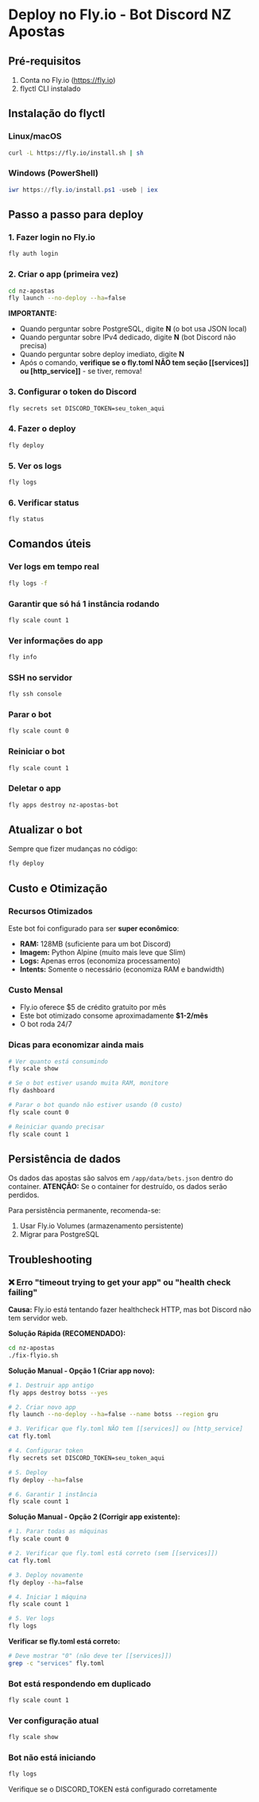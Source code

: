 # Deploy no Fly.io - Bot Discord NZ Apostas

## Pré-requisitos
1. Conta no Fly.io (https://fly.io)
2. flyctl CLI instalado

## Instalação do flyctl

### Linux/macOS
```bash
curl -L https://fly.io/install.sh | sh
```

### Windows (PowerShell)
```powershell
iwr https://fly.io/install.ps1 -useb | iex
```

## Passo a passo para deploy

### 1. Fazer login no Fly.io
```bash
fly auth login
```

### 2. Criar o app (primeira vez)
```bash
cd nz-apostas
fly launch --no-deploy --ha=false
```

**IMPORTANTE:** 
- Quando perguntar sobre PostgreSQL, digite **N** (o bot usa JSON local)
- Quando perguntar sobre IPv4 dedicado, digite **N** (bot Discord não precisa)
- Quando perguntar sobre deploy imediato, digite **N**
- Após o comando, **verifique se o fly.toml NÃO tem seção [[services]] ou [http_service]]** - se tiver, remova!

### 3. Configurar o token do Discord
```bash
fly secrets set DISCORD_TOKEN=seu_token_aqui
```

### 4. Fazer o deploy
```bash
fly deploy
```

### 5. Ver os logs
```bash
fly logs
```

### 6. Verificar status
```bash
fly status
```

## Comandos úteis

### Ver logs em tempo real
```bash
fly logs -f
```

### Garantir que só há 1 instância rodando
```bash
fly scale count 1
```

### Ver informações do app
```bash
fly info
```

### SSH no servidor
```bash
fly ssh console
```

### Parar o bot
```bash
fly scale count 0
```

### Reiniciar o bot
```bash
fly scale count 1
```

### Deletar o app
```bash
fly apps destroy nz-apostas-bot
```

## Atualizar o bot

Sempre que fizer mudanças no código:
```bash
fly deploy
```

## Custo e Otimização

### Recursos Otimizados
Este bot foi configurado para ser **super econômico**:
- **RAM:** 128MB (suficiente para um bot Discord)
- **Imagem:** Python Alpine (muito mais leve que Slim)
- **Logs:** Apenas erros (economiza processamento)
- **Intents:** Somente o necessário (economiza RAM e bandwidth)

### Custo Mensal
- Fly.io oferece $5 de crédito gratuito por mês
- Este bot otimizado consome aproximadamente **$1-2/mês** 
- O bot roda 24/7

### Dicas para economizar ainda mais
```bash
# Ver quanto está consumindo
fly scale show

# Se o bot estiver usando muita RAM, monitore
fly dashboard

# Parar o bot quando não estiver usando (0 custo)
fly scale count 0

# Reiniciar quando precisar
fly scale count 1
```

## Persistência de dados

Os dados das apostas são salvos em `/app/data/bets.json` dentro do container.
**ATENÇÃO:** Se o container for destruído, os dados serão perdidos.

Para persistência permanente, recomenda-se:
1. Usar Fly.io Volumes (armazenamento persistente)
2. Migrar para PostgreSQL

## Troubleshooting

### ❌ Erro "timeout trying to get your app" ou "health check failing"

**Causa:** Fly.io está tentando fazer healthcheck HTTP, mas bot Discord não tem servidor web.

**Solução Rápida (RECOMENDADO):**
```bash
cd nz-apostas
./fix-flyio.sh
```

**Solução Manual - Opção 1 (Criar app novo):**
```bash
# 1. Destruir app antigo
fly apps destroy botss --yes

# 2. Criar novo app
fly launch --no-deploy --ha=false --name botss --region gru

# 3. Verificar que fly.toml NÃO tem [[services]] ou [http_service]
cat fly.toml

# 4. Configurar token
fly secrets set DISCORD_TOKEN=seu_token_aqui

# 5. Deploy
fly deploy --ha=false

# 6. Garantir 1 instância
fly scale count 1
```

**Solução Manual - Opção 2 (Corrigir app existente):**
```bash
# 1. Parar todas as máquinas
fly scale count 0

# 2. Verificar que fly.toml está correto (sem [[services]])
cat fly.toml

# 3. Deploy novamente
fly deploy --ha=false

# 4. Iniciar 1 máquina
fly scale count 1

# 5. Ver logs
fly logs
```

**Verificar se fly.toml está correto:**
```bash
# Deve mostrar "0" (não deve ter [[services]])
grep -c "services" fly.toml
```

### Bot está respondendo em duplicado
```bash
fly scale count 1
```

### Ver configuração atual
```bash
fly scale show
```

### Bot não está iniciando
```bash
fly logs
```
Verifique se o DISCORD_TOKEN está configurado corretamente
